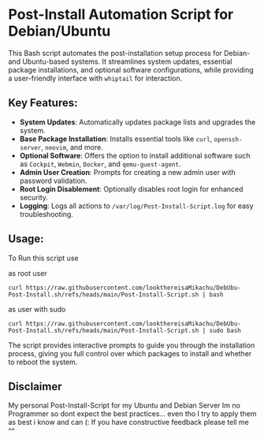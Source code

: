 # Post-Install Automation Script for Debian/Ubuntu

This Bash script automates the post-installation setup process for Debian- and Ubuntu-based systems. It streamlines system updates, essential package installations, and optional software configurations, while providing a user-friendly interface with `whiptail` for interaction.

## Key Features:
- **System Updates**: Automatically updates package lists and upgrades the system.
- **Base Package Installation**: Installs essential tools like `curl`, `openssh-server`, `neovim`, and more.
- **Optional Software**: Offers the option to install additional software such as `Cockpit`, `Webmin`, `Docker`, and `qemu-guest-agent`.
- **Admin User Creation**: Prompts for creating a new admin user with password validation.
- **Root Login Disablement**: Optionally disables root login for enhanced security.
- **Logging**: Logs all actions to `/var/log/Post-Install-Script.log` for easy troubleshooting.

## Usage:
To Run this script use 

as root user
```
curl https://raw.githubusercontent.com/lookthereisaMikachu/DebUbu-Post-Install.sh/refs/heads/main/Post-Install-Script.sh | bash
```
as user with sudo
```
curl https://raw.githubusercontent.com/lookthereisaMikachu/DebUbu-Post-Install.sh/refs/heads/main/Post-Install-Script.sh | sudo bash
```

The script provides interactive prompts to guide you through the installation process, giving you full control over which packages to install and whether to reboot the system.

## Disclaimer
My personal Post-Install-Script for my Ubuntu and Debian Server
Im no Programmer so dont expect the best practices... even tho I try to apply them as best i know and can (:
If you have constructive feedback please tell me ^^
